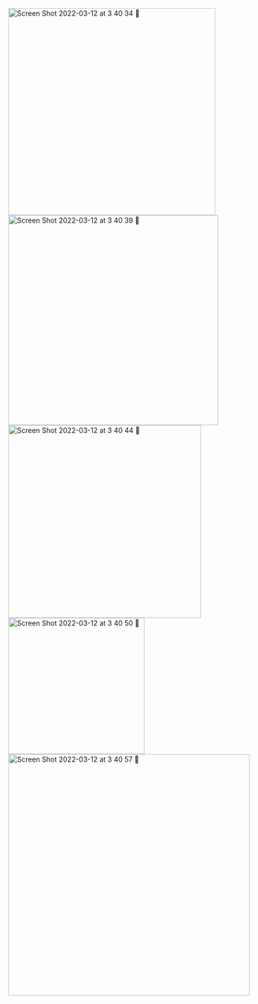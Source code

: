 
<img width="421" alt="Screen Shot 2022-03-12 at 3 40 34 🌃" src="https://user-images.githubusercontent.com/17733481/158038821-e8879372-5fe0-4da5-99de-16be3e51c522.png">
<img width="427" alt="Screen Shot 2022-03-12 at 3 40 39 🌃" src="https://user-images.githubusercontent.com/17733481/158038822-bd9cb233-b758-48dc-8949-bc6333ed03f4.png">
<img width="392" alt="Screen Shot 2022-03-12 at 3 40 44 🌃" src="https://user-images.githubusercontent.com/17733481/158038823-fb008950-6903-403e-8c69-31ababc9bbd4.png">
<img width="277" alt="Screen Shot 2022-03-12 at 3 40 50 🌃" src="https://user-images.githubusercontent.com/17733481/158038824-1cc4bc91-8bbc-4548-b6eb-ab622f833127.png">
<img width="491" alt="Screen Shot 2022-03-12 at 3 40 57 🌃" src="https://user-images.githubusercontent.com/17733481/158038827-2816ae3f-d8bf-4ae4-b776-80346492e702.png">
